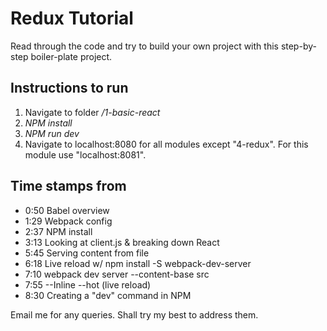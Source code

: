 # Redux Tutorial

Read through the code and try to build your own project with this step-by-step boiler-plate project.


## Instructions to run
1. Navigate to folder */1-basic-react*
2. *NPM install*
3. *NPM run dev*
4. Navigate to localhost:8080 for all modules except "4-redux". For this module use "localhost:8081".

## Time stamps from
* 0:50 Babel overview
* 1:29 Webpack config
* 2:37 NPM install
* 3:13 Looking at client.js & breaking down React
* 5:45 Serving content from file
* 6:18 Live reload w/ npm install -S webpack-dev-server
* 7:10 webpack dev server --content-base src
* 7:55 --Inline --hot (live reload)
* 8:30 Creating a "dev" command in NPM


Email me for any queries. Shall try my best to address them.

